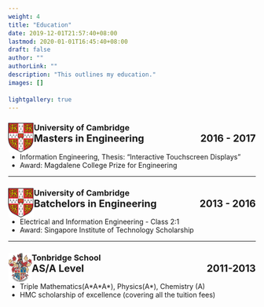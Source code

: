 ```yaml
---
weight: 4
title: "Education"
date: 2019-12-01T21:57:40+08:00
lastmod: 2020-01-01T16:45:40+08:00
draft: false
author: ""
authorLink: ""
description: "This outlines my education."
images: []

lightgallery: true
---
```



<h3>
<img style="float:left; max-height:60px"  src="cambridge.png">
University of Cambridge
  <div style="display: flex; justify-content: space-between;font-size: 20px;">
    <div>Masters in Engineering</div>
    <div>2016 - 2017</div>
  </div>
</h3>

- Information Engineering, Thesis: “Interactive Touchscreen Displays”
- Award: Magdalene College Prize for Engineering

---

<h3>
<img style="float:left; max-height:60px"  src="cambridge.png">
University of Cambridge
  <div style="display: flex; justify-content: space-between;font-size: 20px;">
    <div>Batchelors in Engineering</div>
    <div>2013 - 2016</div>
  </div>
</h3>

- Electrical and Information Engineering - Class 2:1
- Award: Singapore Institute of Technology Scholarship

---

<h3>
<img style="float:left; max-height:60px"  src="tonbridge.png">
Tonbridge School
  <div style="display: flex; justify-content: space-between;font-size: 20px;">
    <div>AS/A Level</div>
    <div>2011-2013</div>
  </div>
</h3>

- Triple Mathematics(A\*A\*A*), Physics(A*), Chemistry (A)
- HMC scholarship of excellence (covering all the tuition fees)



